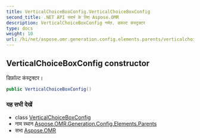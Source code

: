 ```yaml
---
title: VerticalChoiceBoxConfig.VerticalChoiceBoxConfig
second_title: .NET API संदर्भ के लिए Aspose.OMR
description: VerticalChoiceBoxConfig नर्मत. डफ़ल्ट कंस्ट्रक्टर
type: docs
weight: 10
url: /hi/net/aspose.omr.generation.config.elements.parents/verticalchoiceboxconfig/verticalchoiceboxconfig/
---
```

## VerticalChoiceBoxConfig constructor

डिफ़ॉल्ट कंस्ट्रक्टर।

```csharp
public VerticalChoiceBoxConfig()
```

### यह सभी देखें

* class [VerticalChoiceBoxConfig](../)
* नाम स्थान [Aspose.OMR.Generation.Config.Elements.Parents](../../verticalchoiceboxconfig/)
* सभा [Aspose.OMR](../../../)


